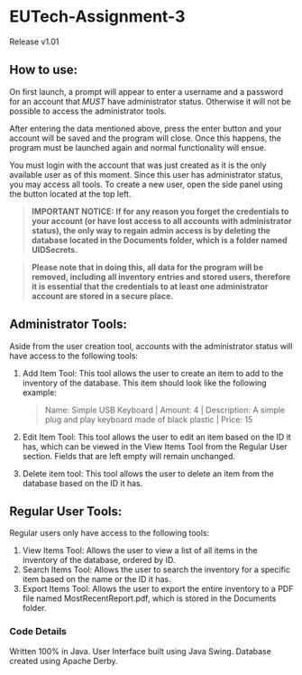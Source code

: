 # EUTech-Assignment-3
Release v1.01

## How to use:
On first launch, a prompt will appear to enter a username and a password for an account that *MUST* have administrator status. Otherwise it will not be possible to access the administrator tools.

After entering the data mentioned above, press the enter button and your account will be saved and the program will close. Once this happens, the program must be launched again and normal functionality will ensue.

You must login with the account that was just created as it is the only available user as of this moment. Since this user has administrator status, you may access all tools. To create a new user, open the side panel using the button located at the top left.

> **IMPORTANT NOTICE: If for any reason you forget the credentials to your account (or have lost access to all accounts with administrator status), the only way to regain admin access is by deleting the database located in the Documents folder, which is a folder named UIDSecrets.**

> **Please note that in doing this, all data for the program will be removed, including all inventory entries and stored users, therefore it is essential that the credentials to at least one administrator account are stored in a secure place.**

## Administrator Tools:
Aside from the user creation tool, accounts with the administrator status will have access to the following tools:
1. Add Item Tool:
   This tool allows the user to create an item to add to the inventory of the database. 
   This item should look like the following example:
   
   > Name: Simple USB Keyboard | Amount: 4 | Description: A simple plug and play keyboard made of black plastic | Price: 15

2. Edit Item Tool:
   This tool allows the user to edit an item based on the ID it has, which can be viewed in the View Items Tool from the Regular User section.
   Fields that are left empty will remain unchanged.
3. Delete item tool:
   This tool allows the user to delete an item from the database based on the ID it has. 
   
## Regular User Tools:
Regular users only have access to the following tools:
1. View Items Tool:
   Allows the user to view a list of all items in the inventory of the database, ordered by ID.
2. Search Items Tool:
   Allows the user to search the inventory for a specific item based on the name or the ID it has.
3. Export Items Tool:
   Allows the user to export the entire inventory to a PDF file named MostRecentReport.pdf, which is stored in the Documents folder.
   
### Code Details
Written 100% in Java. User Interface built using Java Swing. Database created using Apache Derby.
